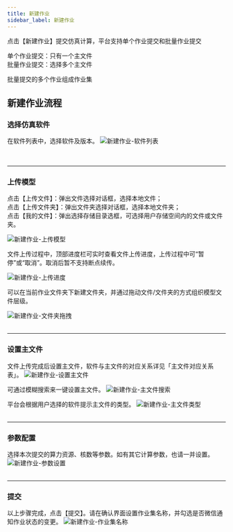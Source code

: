 ```yaml
---
title: 新建作业
sidebar_label: 新建作业
---
```


点击【新建作业】提交仿真计算，平台支持单个作业提交和批量作业提交

单个作业提交：只有一个主文件  
批量作业提交：选择多个主文件

批量提交的多个作业组成作业集

## 新建作业流程

### 选择仿真软件

在软件列表中，选择软件及版本。
![新建作业-软件列表](/img/newjob.png)  
&nbsp;  
&nbsp;  
********************************************  

### 上传模型

点击【上传文件】：弹出文件选择对话框，选择本地文件；  
点击【上传文件夹】：弹出文件夹选择对话框，选择本地文件夹；  
点击【我的文件】：弹出选择存储目录选框，可选择用户存储空间内的文件或文件夹。  

![新建作业-上传模型](/img/newjobup.png)

文件上传过程中，顶部进度栏可实时查看文件上传进度，上传过程中可“暂停”或“取消”。取消后暂不支持断点续传。

![新建作业-上传进度](/img/newjobupstate.png)

可以在当前作业文件夹下新建文件夹，并通过拖动文件/文件夹的方式组织模型文件层级。

![新建作业-文件夹拖拽](/img/newjobupstate01.png)
&nbsp;  
&nbsp;  
********************************************  

### 设置主文件
文件上传完成后设置主文件，软件与主文件的对应关系详见「主文件对应关系表」。
![新建作业-设置主文件](/img/newjobupstate03.png)

可通过模糊搜索来一键设置主文件。
![新建作业-主文件搜索](/img/newjobupstate05.png)

平台会根据用户选择的软件提示主文件的类型。
![新建作业-主文件类型](/img/newjobupstate06.png)
&nbsp;  
&nbsp;  
********************************************  

### 参数配置
选择本次提交的算力资源、核数等参数。如有其它计算参数，也请一并设置。
![新建作业-参数设置](/img/newjobupstate07.png)
&nbsp;  
&nbsp;  
********************************************  

### 提交
以上步骤完成，点击【提交】。请在确认界面设置作业集名称，并勾选是否微信通知作业状态的变更。
![新建作业-作业集名称](/img/newjobupstate04.png)


